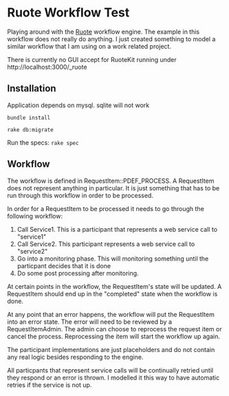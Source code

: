Ruote Workflow Test
===================

Playing around with the [Ruote](http://ruote.rubyforge.org/)
workflow engine. The example in this workflow does not really do
anything. I just created something to model a similar workflow that I am
using on a work related project.  

There is currently no GUI accept for RuoteKit running under 
http://localhost:3000/_ruote

Installation
------------

Application depends on mysql. sqlite will not work

`bundle install`

`rake db:migrate`

Run the specs:
`rake spec`

Workflow
--------

The workflow is defined in RequestItem::PDEF_PROCESS. A RequestItem does
not represent anything in particular. It is just something that has to
be run through this workflow in order to be processed. 

In order for a RequestItem to be processed it needs to go through the
following workflow:
1. Call Service1. This is a participant that represents a web service
   call to "service1"
2. Call Service2. This participant represents a web service call to
   "service2"
3. Go into a monitoring phase. This will monitoring something until the
   particpant decides that it is done
4. Do some post processing after monitoring.

At certain points in the workflow, the RequestItem's state will be
updated. A RequestItem should end up in the "completed" state when the
workflow is done. 

At any point that an error happens, the workflow will put the RequestItem into an
error state. The error will need to be reviewed by a RequestItemAdmin.
The admin can choose to reprocess the request item or cancel the
process. Reprocessing the item will start the workflow up again. 

The participant implementations are just placeholders and do not contain
any real logic besides responding to the engine. 

All particpants that represent service calls will be continually
retried until they respond or an error is thrown. I modelled it this way
to have automatic retries if the service is not up. 
